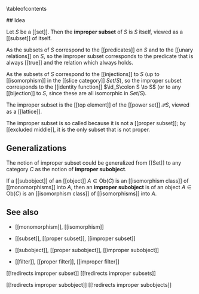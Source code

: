 \tableofcontents

## Idea

Let $S$ be a [[set]].  Then the __improper subset__ of $S$ is $S$ itself, viewed as a [[subset]] of itself.

As the subsets of $S$ correspond to the [[predicates]] on $S$ and to the [[unary relations]] on $S$, so the improper subset corresponds to the predicate that is always [[true]] and the relation which always holds.

As the subsets of $S$ correspond to the [[injections]] to $S$ (up to [[isomorphism]] in the [[slice category]] $Set/S$), so the improper subset corresponds to the [[identity function]] $\id_S\colon S \to S$ (or to any [[bijection]] to $S$, since these are all isomorphic in $Set/S$).

The improper subset is the [[top element]] of the [[power set]] $\mathcal{P}S$, viewed as a [[lattice]].

The improper subset is so called because it is not a [[proper subset]]; by [[excluded middle]], it is the only subset that is not proper.

## Generalizations

The notion of improper subset could be generalized from [[Set]] to any category $C$ as the notion of **improper subobject**. 

If a [[subobject]] of an [[object]] $A \in \mathrm{Ob}(C)$ is an [[isomorphism class]] of [[monomorphisms]] into $A$, then an **improper subobject** is of an object $A \in \mathrm{Ob}(C)$ is an [[isomorphism class]] of [[isomorphisms]] into $A$. 

## See also

* [[monomorphism]], [[isomorphism]]

* [[subset]], [[proper subset]], [[improper subset]]

* [[subobject]], [[proper subobject]], [[improper subobject]]

* [[filter]], [[proper filter]], [[improper filter]]

[[!redirects improper subset]]
[[!redirects improper subsets]]

[[!redirects improper subobject]]
[[!redirects improper subobjects]]